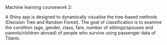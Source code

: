 Machine learning coursework 2:

A Shiny app is designed to dynamically visualise the tree-based methods (Decision Tree and Random Forest). The goal of classification is to examine the condition (age, gender, class, fare, number of siblings/spouses and parents/children abroad) of people who survive using passenger data of Titanic. 

